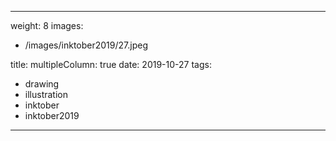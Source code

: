
---
weight: 8
images:
- /images/inktober2019/27.jpeg

title:
multipleColumn: true
date: 2019-10-27
tags:
- drawing
- illustration
- inktober
- inktober2019
---


